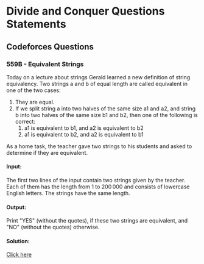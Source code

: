 # Divide and Conquer Questions Statements

## Codeforces Questions

### 559B - Equivalent Strings

Today on a lecture about strings Gerald learned a new definition of string equivalency. Two strings a and b of equal length are called equivalent in one of the two cases:

1. They are equal.
2. If we split string a into two halves of the same size a1 and a2, and string b into two halves of the same size b1 and b2, then one of the following is correct:
   1. a1 is equivalent to b1, and a2 is equivalent to b2
   2. a1 is equivalent to b2, and a2 is equivalent to b1

As a home task, the teacher gave two strings to his students and asked to determine if they are equivalent.

#### Input:

The first two lines of the input contain two strings given by the teacher. Each of them has the length from 1 to 200 000 and consists of lowercase English letters. The strings have the same length.

#### Output:

Print "YES" (without the quotes), if these two strings are equivalent, and "NO" (without the quotes) otherwise.

#### Solution:

[Click here](./equivalent-strings.py)
